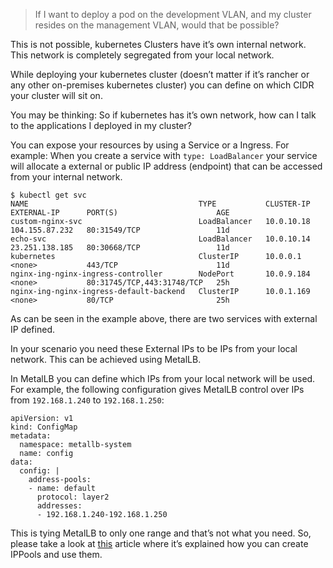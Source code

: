 <blockquote>
<p>If I want to deploy a pod on the development VLAN, and my cluster<br>
resides on the management VLAN, would that be possible?</p>
</blockquote>
<p>This is not possible, kubernetes Clusters have it’s own internal network. This network is completely segregated from your local network.</p>
<p>While deploying your kubernetes cluster (doesn’t matter if it’s rancher or any other on-premises kubernetes cluster) you can define on which CIDR your cluster will sit on.</p>
<p>You may be thinking: So if kubernetes has it’s own network, how can I talk to the applications I deployed in my cluster?</p>
<p>You can expose your resources by using a Service or a Ingress. For example: When you create a service with <code>type: LoadBalancer</code> your service will allocate a external or public IP address (endpoint)  that can be accessed from your internal network.</p>
<pre><code>$ kubectl get svc
NAME                                      TYPE           CLUSTER-IP   EXTERNAL-IP      PORT(S)                      AGE
custom-nginx-svc                          LoadBalancer   10.0.10.18   104.155.87.232   80:31549/TCP                 11d
echo-svc                                  LoadBalancer   10.0.10.14   23.251.138.185   80:30668/TCP                 11d
kubernetes                                ClusterIP      10.0.0.1     &lt;none&gt;           443/TCP                      11d
nginx-ing-nginx-ingress-controller        NodePort       10.0.9.184   &lt;none&gt;           80:31745/TCP,443:31748/TCP   25h
nginx-ing-nginx-ingress-default-backend   ClusterIP      10.0.1.169   &lt;none&gt;           80/TCP                       25h
</code></pre>
<p>As can be seen in the example above, there are two services with external IP defined.</p>
<p>In your scenario you need these External IPs to be IPs from your local network. This can be achieved using MetalLB.</p>
<p>In MetalLB you can define which IPs from your local network will be used. For example, the following configuration gives MetalLB control over IPs from <code>192.168.1.240</code> to <code>192.168.1.250</code>:</p>
<pre><code>apiVersion: v1
kind: ConfigMap
metadata:
  namespace: metallb-system
  name: config
data:
  config: |
    address-pools:
    - name: default
      protocol: layer2
      addresses:
      - 192.168.1.240-192.168.1.250
</code></pre>
<p>This is tying MetalLB to only one range and that’s not what you need. So, please take a look at <a href="https://www.projectcalico.org/calico-ipam-explained-and-enhanced/">this</a> article where it’s explained how you can create IPPools and use them.</p>

